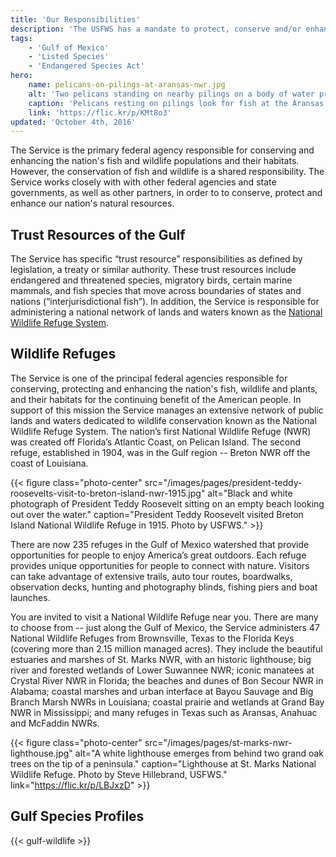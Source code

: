 ```yaml
---
title: 'Our Responsibilities'
description: 'The USFWS has a mandate to protect, conserve and/or enhance certain species and land on behalf of the American people.'
tags:
    - 'Gulf of Mexico'
    - 'Listed Species'
    - 'Endangered Species Act'
hero:
    name: pelicans-on-pilings-at-aransas-nwr.jpg
    alt: 'Two pelicans standing on nearby pilings on a body of water protected by a burm.'
    caption: 'Pelicans resting on pilings look for fish at the Aransas National Wildlife Refuge in Austwell, Texas. Photo by Lance Cheung, USDA.'
    link: 'https://flic.kr/p/KMt8o3'
updated: 'October 4th, 2016'
---
```


The Service is the primary federal agency responsible for conserving and enhancing the nation's fish and wildlife populations and their habitats. However, the conservation of fish and wildlife is a shared responsibility. The Service works closely with with other federal agencies and state governments, as well as other partners, in order to to conserve, protect and enhance our nation's natural resources.

## Trust Resources of the Gulf

The Service has specific “trust resource” responsibilities as defined by legislation, a treaty or similar authority. These trust resources include endangered and threatened species, migratory birds, certain marine mammals, and fish species that move across boundaries of states and nations (“interjurisdictional fish”). In addition, the Service is responsible for administering a national network of lands and waters known as the [National Wildlife Refuge System](https://www.fws.gov/refuges/).

## Wildlife Refuges

The Service is one of the principal federal agencies responsible for  conserving, protecting and enhancing the nation's fish, wildlife and plants, and their habitats for the continuing benefit of the American people. In support of this mission the Service manages an extensive network of public lands and waters dedicated to wildlife conservation known as the National Wildlife Refuge System. The nation’s first National Wildlife Refuge (NWR) was created off Florida’s Atlantic Coast, on Pelican Island. The second refuge, established in 1904, was in the Gulf region -- Breton NWR off the coast of Louisiana.  

{{< figure class="photo-center" src="/images/pages/president-teddy-roosevelts-visit-to-breton-island-nwr-1915.jpg" alt="Black and white photograph of President Teddy Roosevelt sitting on an empty beach looking out over the water." caption="President Teddy Roosevelt visited Breton Island National Wildlife Refuge in 1915. Photo by USFWS." >}}

There are now 235 refuges in the Gulf of Mexico watershed that provide opportunities for people to enjoy America’s great outdoors. Each refuge provides unique opportunities for people to connect with nature. Visitors can take advantage of extensive trails, auto tour routes, boardwalks, observation decks, hunting and photography blinds, fishing piers and boat launches.

You are invited to visit a National Wildlife Refuge near you. There are many to choose from -- just along the Gulf of Mexico, the Service administers 47 National Wildlife Refuges from Brownsville, Texas to the Florida Keys (covering more than 2.15 million managed acres). They include the beautiful estuaries and marshes of St. Marks NWR, with an historic lighthouse; big river and forested wetlands of Lower Suwannee NWR; iconic manatees at Crystal River NWR in Florida; the beaches and dunes of Bon Secour NWR in Alabama; coastal marshes and urban interface at Bayou Sauvage and Big Branch Marsh NWRs in Louisiana; coastal prairie and wetlands at Grand Bay NWR in Mississippi; and many refuges in Texas such as Aransas, Anahuac and McFaddin NWRs.  

{{< figure class="photo-center" src="/images/pages/st-marks-nwr-lighthouse.jpg" alt="A white lighthouse emerges from behind two grand oak trees on the tip of a peninsula." caption="Lighthouse at St. Marks National Wildlife Refuge. Photo by Steve Hillebrand, USFWS." link="https://flic.kr/p/LBJxzD" >}}

## Gulf Species Profiles

{{< gulf-wildlife >}}
